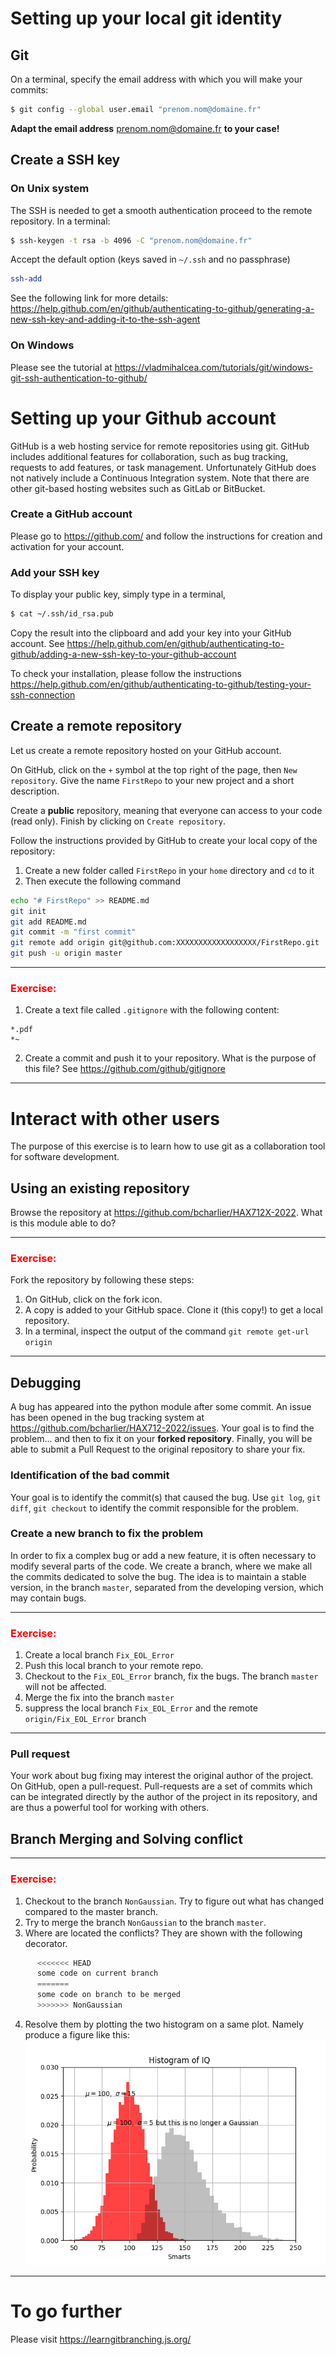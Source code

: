 # Setting up your **local** git identity

## Git

On a terminal, specify the email address with which you will make your commits:
```bash
$ git config --global user.email "prenom.nom@domaine.fr"
```
**Adapt the email address** prenom.nom@domaine.fr **to your case!**

## Create a SSH key

### On Unix system

The SSH is needed to get a smooth authentication proceed to the remote repository. In a terminal:
```bash
$ ssh-keygen -t rsa -b 4096 -C "prenom.nom@domaine.fr"
```
Accept the default option (keys saved in `~/.ssh` and no passphrase)

```bash
ssh-add
```
See the following link for more details: <https://help.github.com/en/github/authenticating-to-github/generating-a-new-ssh-key-and-adding-it-to-the-ssh-agent>

### On Windows

Please see the tutorial at <https://vladmihalcea.com/tutorials/git/windows-git-ssh-authentication-to-github/>

# Setting up your Github account

GitHub is a web hosting service for remote repositories using git. GitHub includes additional features for collaboration, such as bug tracking, requests to add features, or task management. Unfortunately GitHub does not natively include a Continuous Integration system. Note that there are other git-based hosting websites such as GitLab or BitBucket.

### Create a GitHub account

Please go to <https://github.com/> and follow the instructions for creation and activation for your account.

### Add your SSH key

To display your public key, simply type in a terminal,
```bash
$ cat ~/.ssh/id_rsa.pub
```
Copy the result into the clipboard and add your key into your GitHub account. See <https://help.github.com/en/github/authenticating-to-github/adding-a-new-ssh-key-to-your-github-account>

To check your installation, please follow the instructions <https://help.github.com/en/github/authenticating-to-github/testing-your-ssh-connection>

## Create a remote repository

Let us create a remote repository hosted on your GitHub account. 

On GitHub, click on the `+` symbol at the top right of the page, then `New repository`. Give the name `FirstRepo` to your new project and a short description. 

Create a **public** repository, meaning that everyone can access to your code (read only). Finish by clicking on `Create repository`. 


Follow the instructions provided by GitHub to create your local copy of the repository:
1. Create a new folder called `FirstRepo` in your `home` directory and `cd` to it
2. Then execute the following command
```bash
echo "# FirstRepo" >> README.md
git init
git add README.md
git commit -m "first commit"
git remote add origin git@github.com:XXXXXXXXXXXXXXXXXX/FirstRepo.git
git push -u origin master
```

---
### <font color='red'> Exercise: </font>

  1. Create a text file called `.gitignore` with the following content:
```
*.pdf
*~
```
  2. Create a commit and push it to your repository. What is the purpose of this file? See <https://github.com/github/gitignore>

---

# Interact with other users

The purpose of this exercise is to learn how to use git as a collaboration tool for software development.

## Using an existing repository

Browse the repository at <https://github.com/bcharlier/HAX712X-2022>. What is this module able to do?


---
### <font color='red'> Exercise: </font>

Fork the repository by following these steps: 
  1. On GitHub, click on the fork icon. 
  2. A copy is added to your GitHub space. Clone it (this copy!) to get a local repository. 
  3. In a terminal, inspect the output of the command `git remote get-url origin`
---

## Debugging

A bug has appeared into the python module after some commit. An issue has been opened in the bug tracking system at <https://github.com/bcharlier/HAX712-2022/issues>. Your goal is to find the problem... and then to fix it on your **forked repository**. Finally, you will be able to submit a Pull Request to the original repository to share your fix.

### Identification of the bad commit

Your goal is to identify the commit(s) that caused the bug. Use `git log`, `git diff`, `git checkout` to identify the commit responsible for the problem.

### Create a new branch to fix the problem

In order to fix a complex bug or add a new feature, it is often necessary to modify several parts of the code.
We create a branch, where we make all the commits dedicated to solve the bug. The idea is to maintain a stable version, in the branch `master`, separated from the developing version, which may contain bugs.

---
### <font color='red'> Exercise: </font>

  1. Create a local branch `Fix_EOL_Error`
  2. Push this local branch to your remote repo.
  3. Checkout to the `Fix_EOL_Error` branch, fix the bugs. The branch `master` will not be affected.
  4. Merge the fix into the branch `master`
  5. suppress the local branch `Fix_EOL_Error` and the remote `origin/Fix_EOL_Error` branch
---


### Pull request

Your work about bug fixing may interest the original author of the project. On GitHub, open a pull-request. Pull-requests are a set of commits which can be integrated directly by the author of the project in its repository, and are thus a powerful tool for working with others.

## Branch Merging and Solving conflict

----
### <font color='red'>Exercise:</font>

  1. Checkout to the branch `NonGaussian`. Try to figure out what has changed compared to the master branch. 
  2. Try to merge the branch `NonGaussian` to the branch `master`. 
  3. Where are located the conflicts? They are shown with the following decorator.
```python
      <<<<<<< HEAD
      some code on current branch
      =======
      some code on branch to be merged
      >>>>>>> NonGaussian
```
   
  4. Resolve them by plotting the two histogram on a same plot. Namely produce a figure like this:![plot](plot.png)
----

# To go further

Please visit <https://learngitbranching.js.org/>

